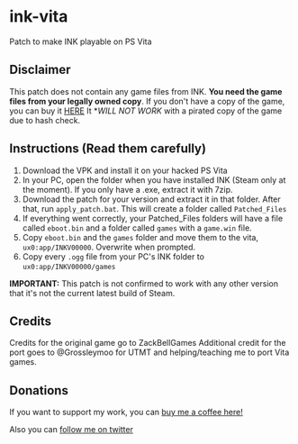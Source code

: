 # ink-vita
Patch to make INK playable on PS Vita

###

## Disclaimer
This patch does not contain any game files from INK. **You need the game files from your legally owned copy**.
If you don't have a copy of the game, you can buy it [HERE](https://store.steampowered.com/app/385710/INK/)
It **WILL NOT WORK* with a pirated copy of the game due to hash check.

## Instructions (Read them carefully)
1. Download the VPK and install it on your hacked PS Vita
2. In your PC, open the folder when you have installed INK (Steam only at the moment). If you only have a .exe, extract it with 7zip.
3. Download the patch for your version and extract it in that folder. After that, run `apply_patch.bat`. This will create a folder called `Patched_Files`
4. If everything went correctly, your Patched_Files folders will have a file called `eboot.bin` and a folder called `games` with a `game.win` file.
5. Copy `eboot.bin` and the `games` folder and move them to the vita, `ux0:app/INKV00000`. Overwrite when prompted. 
6. Copy every `.ogg` file from your PC's INK folder to `ux0:app/INKV00000/games`

**IMPORTANT:** This patch is not confirmed to work with any other version that it's not the current latest build of Steam. 

## Credits
Credits for the original game go to ZackBellGames
Additional credit for the port goes to @Grossleymoo for UTMT and helping/teaching me to port Vita games.

## Donations
If you want to support my work, you can [buy me a coffee here!](https://www.buymeacoffee.com/m1s3ry)

Also you can [follow me on twitter](https://www.twitter.com/m1s3ry_)
